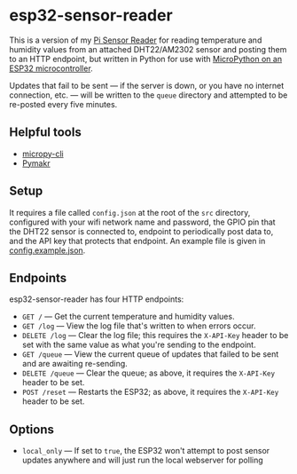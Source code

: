# esp32-sensor-reader

This is a version of my [Pi Sensor Reader](https://github.com/VirtualWolf/pi-sensor-reader) for reading temperature and humidity values from an attached DHT22/AM2302 sensor and posting them to an HTTP endpoint, but written in Python for use with [MicroPython on an ESP32 microcontroller](https://micropython.org).

Updates that fail to be sent — if the server is down, or you have no internet connection, etc. — will be written to the `queue` directory and attempted to be re-posted every five minutes.

## Helpful tools
* [micropy-cli](https://github.com/BradenM/micropy-cli)
* [Pymakr](https://marketplace.visualstudio.com/items?itemName=pycom.Pymakr)

## Setup
It requires a file called `config.json` at the root of the `src` directory, configured with your wifi network name and password, the GPIO pin that the DHT22 sensor is connected to, endpoint to periodically post data to, and the API key that protects that endpoint. An example file is given in [config.example.json](src/config.example.json).

## Endpoints
esp32-sensor-reader has four HTTP endpoints:
* `GET /` — Get the current temperature and humidity values.
* `GET /log` — View the log file that's written to when errors occur.
* `DELETE /log` — Clear the log file; this requires the `X-API-Key` header to be set with the same value as what you're sending to the endpoint.
* `GET /queue` — View the current queue of updates that failed to be sent and are awaiting re-sending.
* `DELETE /queue` — Clear the queue; as above, it requires the `X-API-Key` header to be set.
* `POST /reset` — Restarts the ESP32; as above, it requires the `X-API-Key` header to be set.

## Options
* `local_only` — If set to `true`, the ESP32 won't attempt to post sensor updates anywhere and will just run the local webserver for polling
